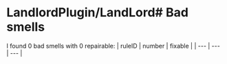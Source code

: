# LandlordPlugin/LandLord# Bad smells
I found 0 bad smells with 0 repairable:
| ruleID | number | fixable |
| --- | --- | --- |
